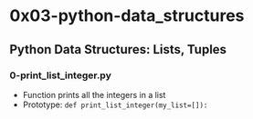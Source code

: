 # 0x03-python-data_structures

## Python Data Structures: Lists, Tuples

### 0-print_list_integer.py
* Function prints all the integers in a list
* Prototype: `def print_list_integer(my_list=[]):`
